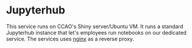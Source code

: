 # Jupyterhub

This service runs on CCAO's Shiny server/Ubuntu VM. It runs a standard Jupyterhub instance that let's employees run notebooks on our dedicated service. The services uses [nginx](https://github.com/ccao-data/service-nginx) as a reverse proxy.
